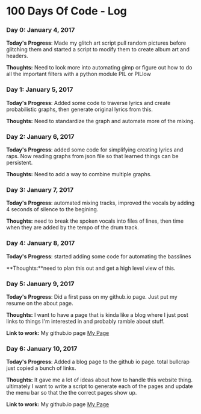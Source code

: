 # 100 Days Of Code - Log

### Day 0: January 4, 2017

**Today's Progress**: Made my glitch art script pull random pictures before glitching them and started a script to modify them to create album art and headers.

**Thoughts:** Need to look more into automating gimp or figure out how to do all the important filters with a python module PIL or PILlow


### Day 1: January 5, 2017

**Today's Progress**: Added some code to traverse lyrics and create probabilistic graphs, then generate original lyrics from this.

**Thoughts:** Need to standardize the graph and automate more of the mixing.



### Day 2: January 6, 2017

**Today's Progress**: added some code for simplifying creating lyrics and raps. Now reading graphs from json file so that learned things can be persistent.

**Thoughts:** Need to add a way to combine multiple graphs.



### Day 3: January 7, 2017

**Today's Progress**: automated mixing tracks, improved the vocals by adding 4 seconds of silence to the begining.

**Thoughts:** need to break the spoken vocals into files of lines, then time when they are added by the tempo of the drum track.



### Day 4: January 8, 2017

**Today's Progress**: started adding some code for automating the basslines

**Thoughts:**need to plan this out and get a high level view of this.


### Day 5: January 9, 2017

**Today's Progress**: Did a first pass on my github.io page. Just put my resume on the about page.

**Thoughts:** I want to have a page that is kinda like a blog where I just post links to things I'm interested in and probably ramble about stuff.

**Link to work:** My github.io page [My Page](http://capalmer1013.github.io)


### Day 6: January 10, 2017

**Today's Progress**: Added a blog page to the github io page. total bullcrap just copied a bunch of links.

**Thoughts:** It gave me a lot of ideas about how to handle this website thing. ultimately I want to write a script to generate each of the pages and update the menu bar so that the the correct pages show up.

**Link to work:** My github.io page [My Page](http://capalmer1013.github.io)
